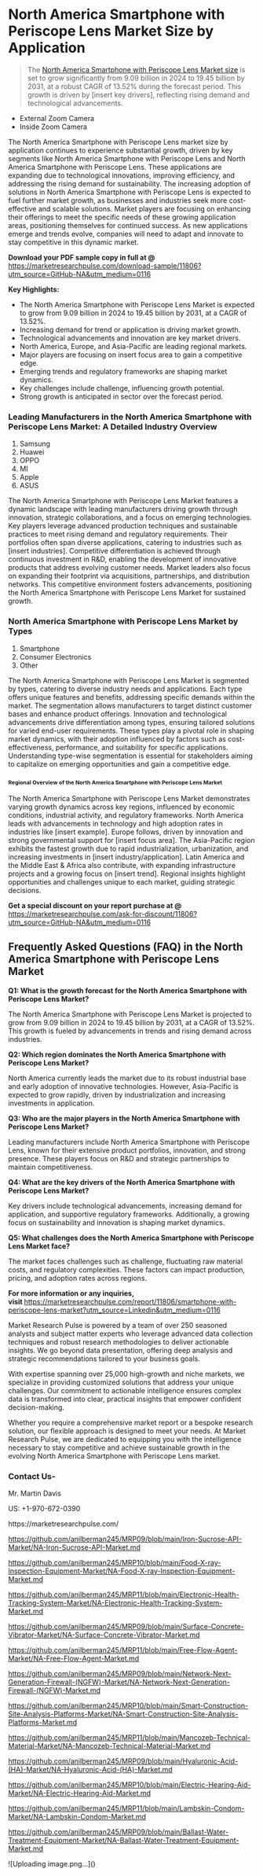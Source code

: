 <h1>North America Smartphone with Periscope Lens Market&nbsp;Size by Application</h1><blockquote><p>The <a href="https://marketresearchpulse.com/download-sample/11806?utm_source=GitHub-NA&amp;utm_medium=0116">North America Smartphone with Periscope Lens Market size</a> is set to grow significantly from 9.09 billion in 2024 to 19.45 billion by 2031, at a robust CAGR of 13.52% during the forecast period. This growth is driven by [insert key drivers], reflecting rising demand and technological advancements.</p></blockquote><ul><li>External Zoom Camera<li> Inside Zoom Camera</li></ul><p>The North America Smartphone with Periscope Lens market size by application continues to experience substantial growth, driven by key segments like North America Smartphone with Periscope Lens and North America Smartphone with Periscope Lens. These applications are expanding due to technological innovations, improving efficiency, and addressing the rising demand for sustainability. The increasing adoption of solutions in North America Smartphone with Periscope Lens is expected to fuel further market growth, as businesses and industries seek more cost-effective and scalable solutions. Market players are focusing on enhancing their offerings to meet the specific needs of these growing application areas, positioning themselves for continued success. As new applications emerge and trends evolve, companies will need to adapt and innovate to stay competitive in this dynamic market.</p><p><strong>Download your PDF sample copy in full at @ </strong><a href="https://marketresearchpulse.com/download-sample/11806?utm_source=GitHub-NA&amp;utm_medium=0116">https://marketresearchpulse.com/download-sample/11806?utm_source=GitHub-NA&amp;utm_medium=0116</a></p><p><strong>Key Highlights: </strong></p><ul><li>The North America Smartphone with Periscope Lens Market is expected to grow from 9.09 billion in 2024 to 19.45 billion by 2031, at a CAGR of 13.52%.</li><li>Increasing demand for trend or application is driving market growth.</li><li>Technological advancements and innovation are key market drivers.</li><li>North America, Europe, and Asia-Pacific are leading regional markets.</li><li>Major players are focusing on insert focus area to gain a competitive edge.</li><li>Emerging trends and regulatory frameworks are shaping market dynamics.</li><li>Key challenges include challenge, influencing growth potential.</li><li>Strong growth is anticipated in sector over the forecast period.</li></ul><h3>Leading Manufacturers in the North America Smartphone with Periscope Lens Market: A Detailed Industry Overview</h3><ol><li>Samsung</li><li>Huawei</li><li>OPPO</li><li>MI</li><li>Apple</li><li>ASUS</li></ol><div class="flex max-w-full flex-col flex-grow"><div class="min-h-8 text-message flex w-full flex-col items-end gap-2 whitespace-normal break-words [.text-message+&amp;]:mt-5" dir="auto" data-message-author-role="assistant" data-message-id="fd8432e4-4910-450d-b182-61b7bfb0a01f" data-message-model-slug="gpt-4o"><div class="flex w-full flex-col gap-1 empty:hidden first:pt-[3px]"><div class="markdown prose w-full break-words dark:prose-invert light"><p>The North America Smartphone with Periscope Lens Market features a dynamic landscape with leading manufacturers driving growth through innovation, strategic collaborations, and a focus on emerging technologies. Key players leverage advanced production techniques and sustainable practices to meet rising demand and regulatory requirements. Their portfolios often span diverse applications, catering to industries such as [insert industries]. Competitive differentiation is achieved through continuous investment in R&amp;D, enabling the development of innovative products that address evolving customer needs. Market leaders also focus on expanding their footprint via acquisitions, partnerships, and distribution networks. This competitive environment fosters advancements, positioning the North America Smartphone with Periscope Lens Market for sustained growth.</p></div></div></div></div><h3>North America Smartphone with Periscope Lens Market by Types</h3><ol><li>Smartphone<li> Consumer Electronics<li> Other</li></ol><div class="flex max-w-full flex-col flex-grow"><div class="min-h-8 text-message flex w-full flex-col items-end gap-2 whitespace-normal break-words [.text-message+&amp;]:mt-5" dir="auto" data-message-author-role="assistant" data-message-id="084470be-0bb7-4664-bddf-5156b4f41249" data-message-model-slug="gpt-4o-mini"><div class="flex w-full flex-col gap-1 empty:hidden first:pt-[3px]"><div class="markdown prose w-full break-words dark:prose-invert light"><p>The North America Smartphone with Periscope Lens Market is segmented by types, catering to diverse industry needs and applications. Each type offers unique features and benefits, addressing specific demands within the market. The segmentation allows manufacturers to target distinct customer bases and enhance product offerings. Innovation and technological advancements drive differentiation among types, ensuring tailored solutions for varied end-user requirements. These types play a pivotal role in shaping market dynamics, with their adoption influenced by factors such as cost-effectiveness, performance, and suitability for specific applications. Understanding type-wise segmentation is essential for stakeholders aiming to capitalize on emerging opportunities and gain a competitive edge.</p></div></div></div></div><h3><span style="font-size: 11px;">Regional Overview of the North America Smartphone with Periscope Lens Market</span></h3><div class="flex max-w-full flex-col flex-grow"><div class="min-h-8 text-message flex w-full flex-col items-end gap-2 whitespace-normal break-words [.text-message+&amp;]:mt-5" dir="auto" data-message-author-role="assistant" data-message-id="e9038762-ce64-4e30-91c9-9bd413514231" data-message-model-slug="gpt-4o-mini"><div class="flex w-full flex-col gap-1 empty:hidden first:pt-[3px]"><div class="markdown prose w-full break-words dark:prose-invert light"><p>The North America Smartphone with Periscope Lens Market demonstrates varying growth dynamics across key regions, influenced by economic conditions, industrial activity, and regulatory frameworks. North America leads with advancements in technology and high adoption rates in industries like [insert example]. Europe follows, driven by innovation and strong governmental support for [insert focus area]. The Asia-Pacific region exhibits the fastest growth due to rapid industrialization, urbanization, and increasing investments in [insert industry/application]. Latin America and the Middle East &amp; Africa also contribute, with expanding infrastructure projects and a growing focus on [insert trend]. Regional insights highlight opportunities and challenges unique to each market, guiding strategic decisions.</p></div></div></div></div><p><strong>Get a special discount on your report purchase at @ </strong><a href="https://marketresearchpulse.com/ask-for-discount/11806?utm_source=GitHub-NA&amp;utm_medium=0116">https://marketresearchpulse.com/ask-for-discount/11806?utm_source=GitHub-NA&amp;utm_medium=0116</a></p><h2>Frequently Asked Questions (FAQ) in the North America Smartphone with Periscope Lens Market</h2><p><strong>Q1: What is the growth forecast for the North America Smartphone with Periscope Lens Market?</strong></p><p>The North America Smartphone with Periscope Lens Market is projected to grow from 9.09 billion in 2024 to 19.45 billion by 2031, at a CAGR of 13.52%. This growth is fueled by advancements in trends and rising demand across industries.</p><p><strong>Q2: Which region dominates the North America Smartphone with Periscope Lens Market?</strong></p><p>North America currently leads the market due to its robust industrial base and early adoption of innovative technologies. However, Asia-Pacific is expected to grow rapidly, driven by industrialization and increasing investments in application.</p><p><strong>Q3: Who are the major players in the North America Smartphone with Periscope Lens Market?</strong></p><p>Leading manufacturers include North America Smartphone with Periscope Lens, known for their extensive product portfolios, innovation, and strong presence. These players focus on R&amp;D and strategic partnerships to maintain competitiveness.</p><p><strong>Q4: What are the key drivers of the North America Smartphone with Periscope Lens Market?</strong></p><p>Key drivers include technological advancements, increasing demand for application, and supportive regulatory frameworks. Additionally, a growing focus on sustainability and innovation is shaping market dynamics.</p><p><strong>Q5: What challenges does the North America Smartphone with Periscope Lens Market face?</strong></p><p>The market faces challenges such as challenge, fluctuating raw material costs, and regulatory complexities. These factors can impact production, pricing, and adoption rates across regions.</p><p><strong>For more information or any inquiries, visit&nbsp;</strong><a href="https://marketresearchpulse.com/report/11806/smartphone-with-periscope-lens-market?utm_source=Linkedin&utm_medium=0116">https://marketresearchpulse.com/report/11806/smartphone-with-periscope-lens-market?utm_source=Linkedin&utm_medium=0116</a></p><p>Market Research Pulse is powered by a team of over 250 seasoned analysts and subject matter experts who leverage advanced data collection techniques and robust research methodologies to deliver actionable insights. We go beyond data presentation, offering deep analysis and strategic recommendations tailored to your business goals.</p><p>With expertise spanning over 25,000 high-growth and niche markets, we specialize in providing customized solutions that address your unique challenges. Our commitment to actionable intelligence ensures complex data is transformed into clear, practical insights that empower confident decision-making.</p><p>Whether you require a comprehensive market report or a bespoke research solution, our flexible approach is designed to meet your needs. At Market Research Pulse, we are dedicated to equipping you with the intelligence necessary to stay competitive and achieve sustainable growth in the evolving North America Smartphone with Periscope Lens market.</p><h3><strong>Contact Us-</strong></h3><p>Mr. Martin Davis</p><p>US: +1-970-672-0390</p><p>https://marketresearchpulse.com/</p><p><a href="https://github.com/anilberman245/MRP09/blob/main/Iron-Sucrose-API-Market/NA-Iron-Sucrose-API-Market.md">https://github.com/anilberman245/MRP09/blob/main/Iron-Sucrose-API-Market/NA-Iron-Sucrose-API-Market.md</a></p><p><a href="https://github.com/anilberman245/MRP10/blob/main/Food-X-ray-Inspection-Equipment-Market/NA-Food-X-ray-Inspection-Equipment-Market.md">https://github.com/anilberman245/MRP10/blob/main/Food-X-ray-Inspection-Equipment-Market/NA-Food-X-ray-Inspection-Equipment-Market.md</a></p><p><a href="https://github.com/anilberman245/MRP11/blob/main/Electronic-Health-Tracking-System-Market/NA-Electronic-Health-Tracking-System-Market.md">https://github.com/anilberman245/MRP11/blob/main/Electronic-Health-Tracking-System-Market/NA-Electronic-Health-Tracking-System-Market.md</a></p><p><a href="https://github.com/anilberman245/MRP09/blob/main/Surface-Concrete-Vibrator-Market/NA-Surface-Concrete-Vibrator-Market.md">https://github.com/anilberman245/MRP09/blob/main/Surface-Concrete-Vibrator-Market/NA-Surface-Concrete-Vibrator-Market.md</a></p><p><a href="https://github.com/anilberman245/MRP11/blob/main/Free-Flow-Agent-Market/NA-Free-Flow-Agent-Market.md">https://github.com/anilberman245/MRP11/blob/main/Free-Flow-Agent-Market/NA-Free-Flow-Agent-Market.md</a></p><p><a href="https://github.com/anilberman245/MRP09/blob/main/Network-Next-Generation-Firewall-(NGFW)-Market/NA-Network-Next-Generation-Firewall-(NGFW)-Market.md">https://github.com/anilberman245/MRP09/blob/main/Network-Next-Generation-Firewall-(NGFW)-Market/NA-Network-Next-Generation-Firewall-(NGFW)-Market.md</a></p><p><a href="https://github.com/anilberman245/MRP10/blob/main/Smart-Construction-Site-Analysis-Platforms-Market/NA-Smart-Construction-Site-Analysis-Platforms-Market.md">https://github.com/anilberman245/MRP10/blob/main/Smart-Construction-Site-Analysis-Platforms-Market/NA-Smart-Construction-Site-Analysis-Platforms-Market.md</a></p><p><a href="https://github.com/anilberman245/MRP11/blob/main/Mancozeb-Technical-Material-Market/NA-Mancozeb-Technical-Material-Market.md">https://github.com/anilberman245/MRP11/blob/main/Mancozeb-Technical-Material-Market/NA-Mancozeb-Technical-Material-Market.md</a></p><p><a href="https://github.com/anilberman245/MRP09/blob/main/Hyaluronic-Acid-(HA)-Market/NA-Hyaluronic-Acid-(HA)-Market.md">https://github.com/anilberman245/MRP09/blob/main/Hyaluronic-Acid-(HA)-Market/NA-Hyaluronic-Acid-(HA)-Market.md</a></p><p><a href="https://github.com/anilberman245/MRP10/blob/main/Electric-Hearing-Aid-Market/NA-Electric-Hearing-Aid-Market.md">https://github.com/anilberman245/MRP10/blob/main/Electric-Hearing-Aid-Market/NA-Electric-Hearing-Aid-Market.md</a></p><p><a href="https://github.com/anilberman245/MRP11/blob/main/Lambskin-Condom-Market/NA-Lambskin-Condom-Market.md">https://github.com/anilberman245/MRP11/blob/main/Lambskin-Condom-Market/NA-Lambskin-Condom-Market.md</a></p><p><a href="https://github.com/anilberman245/MRP09/blob/main/Ballast-Water-Treatment-Equipment-Market/NA-Ballast-Water-Treatment-Equipment-Market.md">https://github.com/anilberman245/MRP09/blob/main/Ballast-Water-Treatment-Equipment-Market/NA-Ballast-Water-Treatment-Equipment-Market.md</a></p>
![Uploading image.png…]()

